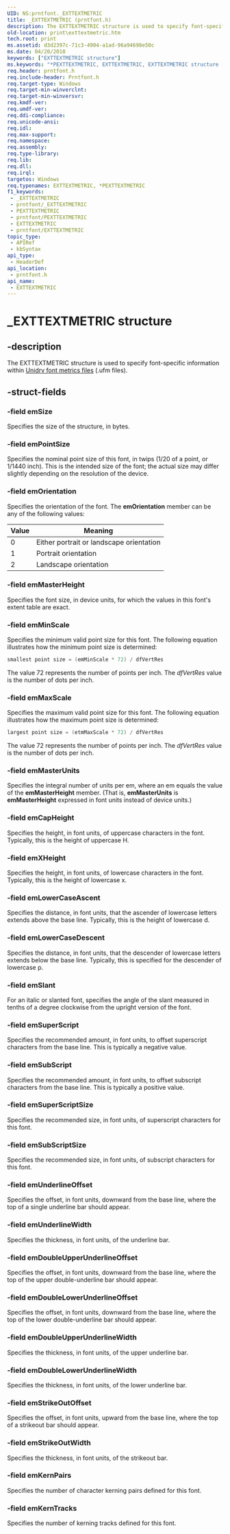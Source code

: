 ```yaml
---
UID: NS:prntfont._EXTTEXTMETRIC
title: _EXTTEXTMETRIC (prntfont.h)
description: The EXTTEXTMETRIC structure is used to specify font-specific information within Unidrv font metrics files (.ufm files).
old-location: print\exttextmetric.htm
tech.root: print
ms.assetid: d3d2397c-71c3-4904-a1ad-96a94698e50c
ms.date: 04/20/2018
keywords: ["EXTTEXTMETRIC structure"]
ms.keywords: "*PEXTTEXTMETRIC, EXTTEXTMETRIC, EXTTEXTMETRIC structure [Print Devices], PEXTTEXTMETRIC, PEXTTEXTMETRIC structure pointer [Print Devices], _EXTTEXTMETRIC, print.exttextmetric, print_unidrv-pscript_fonts_8b9f67ef-9ab0-40e4-9474-c506de9c8824.xml, prntfont/EXTTEXTMETRIC, prntfont/PEXTTEXTMETRIC"
req.header: prntfont.h
req.include-header: Prntfont.h
req.target-type: Windows
req.target-min-winverclnt: 
req.target-min-winversvr: 
req.kmdf-ver: 
req.umdf-ver: 
req.ddi-compliance: 
req.unicode-ansi: 
req.idl: 
req.max-support: 
req.namespace: 
req.assembly: 
req.type-library: 
req.lib: 
req.dll: 
req.irql: 
targetos: Windows
req.typenames: EXTTEXTMETRIC, *PEXTTEXTMETRIC
f1_keywords:
 - _EXTTEXTMETRIC
 - prntfont/_EXTTEXTMETRIC
 - PEXTTEXTMETRIC
 - prntfont/PEXTTEXTMETRIC
 - EXTTEXTMETRIC
 - prntfont/EXTTEXTMETRIC
topic_type:
 - APIRef
 - kbSyntax
api_type:
 - HeaderDef
api_location:
 - prntfont.h
api_name:
 - EXTTEXTMETRIC
---
```


# _EXTTEXTMETRIC structure


## -description

The EXTTEXTMETRIC structure is used to specify font-specific information within [Unidrv font metrics files](/windows-hardware/drivers/print/customized-font-management) (.ufm files).

## -struct-fields

### -field emSize

Specifies the size of the structure, in bytes.

### -field emPointSize

Specifies the nominal point size of this font, in twips (1/20 of a point, or 1/1440 inch). This is the intended size of the font; the actual size may differ slightly depending on the resolution of the device.

### -field emOrientation

Specifies the orientation of the font. The **emOrientation** member can be any of the following values:

| Value | Meaning |
| --- | --- |
| 0 | Either portrait or landscape orientation |
| 1 | Portrait orientation |
| 2 | Landscape orientation |

### -field emMasterHeight

Specifies the font size, in device units, for which the values in this font's extent table are exact.

### -field emMinScale

Specifies the minimum valid point size for this font. The following equation illustrates how the minimum point size is determined:

```cpp
smallest point size = (emMinScale * 72) / dfVertRes
```

The value 72 represents the number of points per inch. The *dfVertRes* value is the number of dots per inch.

### -field emMaxScale

Specifies the maximum valid point size for this font. The following equation illustrates how the maximum point size is determined:

```cpp
largest point size = (etmMaxScale * 72) / dfVertRes
```

The value 72 represents the number of points per inch. The *dfVertRes* value is the number of dots per inch.

### -field emMasterUnits

Specifies the integral number of units per em, where an em equals the value of the **emMasterHeight** member. (That is, **emMasterUnits** is **emMasterHeight** expressed in font units instead of device units.)

### -field emCapHeight

Specifies the height, in font units, of uppercase characters in the font. Typically, this is the height of uppercase H.

### -field emXHeight

Specifies the height, in font units, of lowercase characters in the font. Typically, this is the height of lowercase x.

### -field emLowerCaseAscent

Specifies the distance, in font units, that the ascender of lowercase letters extends above the base line. Typically, this is the height of lowercase d.

### -field emLowerCaseDescent

Specifies the distance, in font units, that the descender of lowercase letters extends below the base line. Typically, this is specified for the descender of lowercase p.

### -field emSlant

For an italic or slanted font, specifies the angle of the slant measured in tenths of a degree clockwise from the upright version of the font.

### -field emSuperScript

Specifies the recommended amount, in font units, to offset superscript characters from the base line. This is typically a negative value.

### -field emSubScript

Specifies the recommended amount, in font units, to offset subscript characters from the base line. This is typically a positive value.

### -field emSuperScriptSize

Specifies the recommended size, in font units, of superscript characters for this font.

### -field emSubScriptSize

Specifies the recommended size, in font units, of subscript characters for this font.

### -field emUnderlineOffset

Specifies the offset, in font units, downward from the base line, where the top of a single underline bar should appear.

### -field emUnderlineWidth

Specifies the thickness, in font units, of the underline bar.

### -field emDoubleUpperUnderlineOffset

Specifies the offset, in font units, downward from the base line, where the top of the upper double-underline bar should appear.

### -field emDoubleLowerUnderlineOffset

Specifies the offset, in font units, downward from the base line, where the top of the lower double-underline bar should appear.

### -field emDoubleUpperUnderlineWidth

Specifies the thickness, in font units, of the upper underline bar.

### -field emDoubleLowerUnderlineWidth

Specifies the thickness, in font units, of the lower underline bar.

### -field emStrikeOutOffset

Specifies the offset, in font units, upward from the base line, where the top of a strikeout bar should appear.

### -field emStrikeOutWidth

Specifies the thickness, in font units, of the strikeout bar.

### -field emKernPairs

Specifies the number of character kerning pairs defined for this font.

### -field emKernTracks

Specifies the number of kerning tracks defined for this font.